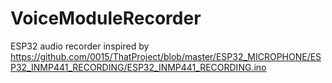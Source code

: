 # VoiceModuleRecorder
ESP32 audio recorder inspired by https://github.com/0015/ThatProject/blob/master/ESP32_MICROPHONE/ESP32_INMP441_RECORDING/ESP32_INMP441_RECORDING.ino
